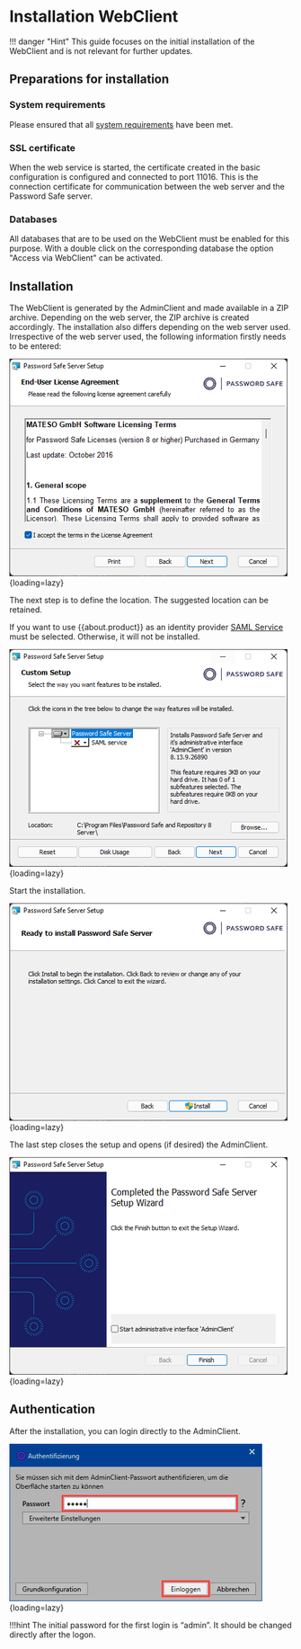 # Installation WebClient

!!! danger "Hint"
    This guide focuses on the initial installation of the WebClient and is not relevant for further updates.

## Preparations for installation

### System requirements

 Please ensured that all [system requirements](requirements/webserver.md) have been met.

 ### SSL certificate

 When the web service is started, the certificate created in the basic configuration is configured and connected to port 11016. This is the connection certificate for communication between the web server and the Password Safe server.

### Databases

All databases that are to be used on the WebClient must be enabled for this purpose. With a double click on the corresponding database the option "Access via WebClient" can be activated.

## Installation

The WebClient is generated by the AdminClient and made available in a ZIP archive. Depending on the web server, the ZIP archive is created accordingly. The installation also differs depending on the web server used. Irrespective of the web server used, the following information firstly needs to be entered:

![installation-wizard-2](/assets/en/installation/adminclient/installation-admin-client-2-en.png){loading=lazy}

The next step is to define the location. The suggested location can be retained.

If you want to use {{about.product}} as an identity provider [SAML Service](/saml) must be selected. Otherwise, it will not be installed.

![installation-wizard-3](/assets/en/installation/adminclient/installation-admin-client-3-en.png){loading=lazy}

Start the installation.

![installation-wizard-4](/assets/en/installation/adminclient/installation-admin-client-4-en.png){loading=lazy}

The last step closes the setup and opens (if desired) the AdminClient.

![installation-wizard-4](/assets/en/installation/adminclient/installation-admin-client-5-en.png){loading=lazy}

## Authentication

After the installation, you can login directly to the AdminClient.

![adminclient-auth](/assets/en/installation/adminclient/server-auth-en.png){loading=lazy}

!!!hint
    The initial password for the first login is “admin”. It should be changed directly after the logon.
